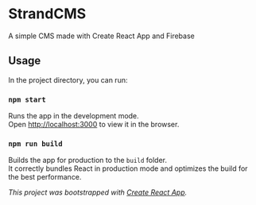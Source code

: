 # StrandCMS
A simple CMS made with Create React App and Firebase


## Usage

In the project directory, you can run:

### `npm start`

Runs the app in the development mode.<br />
Open [http://localhost:3000](http://localhost:3000) to view it in the browser.


### `npm run build`

Builds the app for production to the `build` folder.<br />
It correctly bundles React in production mode and optimizes the build for the best performance.


*This project was bootstrapped with [Create React App](https://github.com/facebook/create-react-app).*


